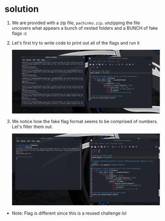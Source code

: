 # solution

1. We are provided with a zip file, `pachinko.zip`. unzipping the file uncovers what appears a bunch of nested folders and a BUNCH of fake flags :c

2. Let's first try to write code to print out all of the flags and run it
   
   ![](images/ss1.png)
   
   

3. We notice how the fake flag format seems to be comprised of numbers. Let's filter them out.
   
   ![](images/ss2.png)

* Note: Flag is different since this is a reused challenge lol